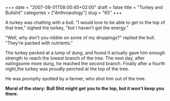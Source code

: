 +++
date = "2007-08-01T08:00:45+02:00"
draft = false
title = "Turkey and Bullshit"
categories = ["Anthropology"]
slug = "65"
+++

A turkey was chatting with a bull. "I would love to be able to get to the top  of that tree," sighed the turkey, "but I haven't got the energy."

"Well, why don't you nibble on some of my droppings?" replied the bull. "They're packed with nutrients."

The turkey pecked at a lump of dung, and found it actually gave him enough  strength to reach the lowest branch of the tree. The next day, after eatingsome  more dung, he reached the second branch. Finally after a fourth night,the turkey  was proudly perched at the top of the tree.

He was promptly spotted by a farmer, who shot him out of the  tree.

**Moral of the story:**
**Bull Shit might get you  to the top, but it won't keep you there.**
